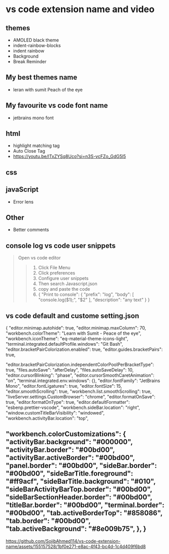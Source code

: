 # vs code extension name and video
## themes
- AMOLED black theme
- indent-rainbow-blocks
- indent rainbow
- Background
- Break Reminder
## My best themes name
- leran with sumit Peach of the eye
## My favourite vs code font name
- jetbrains mono font
## html
- highlight matching tag
- Auto Close Tag
- https://youtu.be/lTxZYSq8Uco?si=n3S-vcFZo_GdG5l5
## css
## javaScript
- Error lens
## Other
- Better comments
## console log vs code user snippets
> Open vs code editor
>> 1. Click File Menu
>> 2. Click preferences
>> 3. Configure user snippets
>> 4. Then search Javascript.json
>> 5. copy and paste the code
>> 6. {
	"Print to console": {
		"prefix": "log",
		"body": [
			"console.log($1);",
			"$2"
		],
		"description": "any text"
	}
}

## vs code default and custome setting.json
{
  "editor.minimap.autohide": true,
  "editor.minimap.maxColumn": 70,
  "workbench.colorTheme": "Learn with Sumit - Peace of the eye",
  "workbench.iconTheme": "eq-material-theme-icons-light",
  "terminal.integrated.defaultProfile.windows": "Git Bash",
  "editor.bracketPairColorization.enabled": true,
  "editor.guides.bracketPairs": true,

  "editor.bracketPairColorization.independentColorPoolPerBracketType": true,
  "files.autoSave": "afterDelay",
  "files.autoSaveDelay": 10,
  "editor.cursorBlinking": "phase",
  "editor.cursorSmoothCaretAnimation": "on",
  "terminal.integrated.env.windows": {},
  "editor.fontFamily": "JetBrains Mono",
  "editor.fontLigatures": true,
  "editor.fontSize": 15,
  "editor.smoothScrolling": true,
  "workbench.list.smoothScrolling": true,
  "liveServer.settings.CustomBrowser": "chrome",
  "editor.formatOnSave": true,
  "editor.formatOnType": true,
  "editor.defaultFormatter": "esbenp.prettier-vscode",
  "workbench.sideBar.location": "right",
  "window.customTitleBarVisibility": "windowed",
  "workbench.activityBar.location": "top",

  "workbench.colorCustomizations": {
    "activityBar.background": "#000000",
    "activityBar.border": "#00bd00",
    "activityBar.activeBorder": "#00bd00",
    "panel.border": "#00bd00",
    "sideBar.border": "#00bd00",
    "sideBarTitle.foreground": "#ff9acf",
    "sideBarTitle.background": "#010",
    "sideBarActivityBarTop.border": "#00bd00",
    "sideBarSectionHeader.border": "#00bd00",
    "titleBar.border": "#00bd00",
    "terminal.border": "#00bd00",
    "tab.activeBorderTop": "#858086",
    "tab.border": "#00bd00",
    "tab.activeBackground": "#8e009b75",
  },
}
---


https://github.com/SojibAhmed114/vs-code-extension-name/assets/155157528/1bf0e271-e8ac-4f43-bc4d-1c4d409f6bd8

